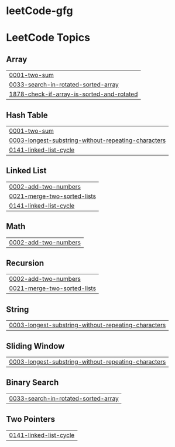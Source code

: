 # leetCode-gfg
<!---LeetCode Topics Start-->
# LeetCode Topics
## Array
|  |
| ------- |
| [0001-two-sum](https://github.com/jatinmadan13/leetCode-gfg/tree/master/0001-two-sum) |
| [0033-search-in-rotated-sorted-array](https://github.com/jatinmadan13/leetCode-gfg/tree/master/0033-search-in-rotated-sorted-array) |
| [1878-check-if-array-is-sorted-and-rotated](https://github.com/jatinmadan13/leetCode-gfg/tree/master/1878-check-if-array-is-sorted-and-rotated) |
## Hash Table
|  |
| ------- |
| [0001-two-sum](https://github.com/jatinmadan13/leetCode-gfg/tree/master/0001-two-sum) |
| [0003-longest-substring-without-repeating-characters](https://github.com/jatinmadan13/leetCode-gfg/tree/master/0003-longest-substring-without-repeating-characters) |
| [0141-linked-list-cycle](https://github.com/jatinmadan13/leetCode-gfg/tree/master/0141-linked-list-cycle) |
## Linked List
|  |
| ------- |
| [0002-add-two-numbers](https://github.com/jatinmadan13/leetCode-gfg/tree/master/0002-add-two-numbers) |
| [0021-merge-two-sorted-lists](https://github.com/jatinmadan13/leetCode-gfg/tree/master/0021-merge-two-sorted-lists) |
| [0141-linked-list-cycle](https://github.com/jatinmadan13/leetCode-gfg/tree/master/0141-linked-list-cycle) |
## Math
|  |
| ------- |
| [0002-add-two-numbers](https://github.com/jatinmadan13/leetCode-gfg/tree/master/0002-add-two-numbers) |
## Recursion
|  |
| ------- |
| [0002-add-two-numbers](https://github.com/jatinmadan13/leetCode-gfg/tree/master/0002-add-two-numbers) |
| [0021-merge-two-sorted-lists](https://github.com/jatinmadan13/leetCode-gfg/tree/master/0021-merge-two-sorted-lists) |
## String
|  |
| ------- |
| [0003-longest-substring-without-repeating-characters](https://github.com/jatinmadan13/leetCode-gfg/tree/master/0003-longest-substring-without-repeating-characters) |
## Sliding Window
|  |
| ------- |
| [0003-longest-substring-without-repeating-characters](https://github.com/jatinmadan13/leetCode-gfg/tree/master/0003-longest-substring-without-repeating-characters) |
## Binary Search
|  |
| ------- |
| [0033-search-in-rotated-sorted-array](https://github.com/jatinmadan13/leetCode-gfg/tree/master/0033-search-in-rotated-sorted-array) |
## Two Pointers
|  |
| ------- |
| [0141-linked-list-cycle](https://github.com/jatinmadan13/leetCode-gfg/tree/master/0141-linked-list-cycle) |
<!---LeetCode Topics End-->